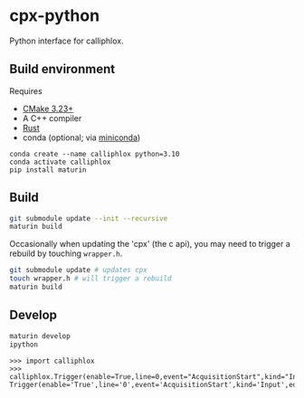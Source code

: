 # cpx-python

Python interface for calliphlox.

## Build environment

Requires
* [CMake 3.23+](https://cmake.org/download/)
* A C++ compiler
* [Rust](https://www.rust-lang.org/tools/install)
* conda (optional; via [miniconda](https://docs.conda.io/en/latest/miniconda.html))



```
conda create --name calliphlox python=3.10
conda activate calliphlox
pip install maturin
```

## Build

```bash
git submodule update --init --recursive
maturin build
```

Occasionally when updating the 'cpx' (the c api), you may need to trigger a 
rebuild by touching `wrapper.h`.

```bash
git submodule update # updates cpx
touch wrapper.h # will trigger a rebuild
maturin build
```

## Develop

```bash
maturin develop
ipython
```

```pycon
>>> import calliphlox
>>> calliphlox.Trigger(enable=True,line=0,event="AcquisitionStart",kind="Input",edge="Rising")
Trigger(enable='True',line='0',event='AcquisitionStart',kind='Input',edge='Rising')
```
